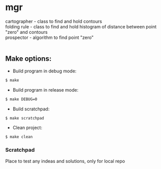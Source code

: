 # mgr

cartographer - class to find and hold contours<br/>
folding rule - class to find and hold histogram of distance between point "zero" and contours<br/>
prospector   - algorithm to find point "zero"<br /><br />

## Make options:
* Build program in debug mode:
```sh
$ make
```

* Build program in release mode:
```sh
$ make DEBUG=0
```

* Build scratchpad:
```sh
$ make scratchpad
```

* Clean project:
```sh
$ make clean
```

### Scratchpad
Place to test any indeas and solutions, only for local repo

